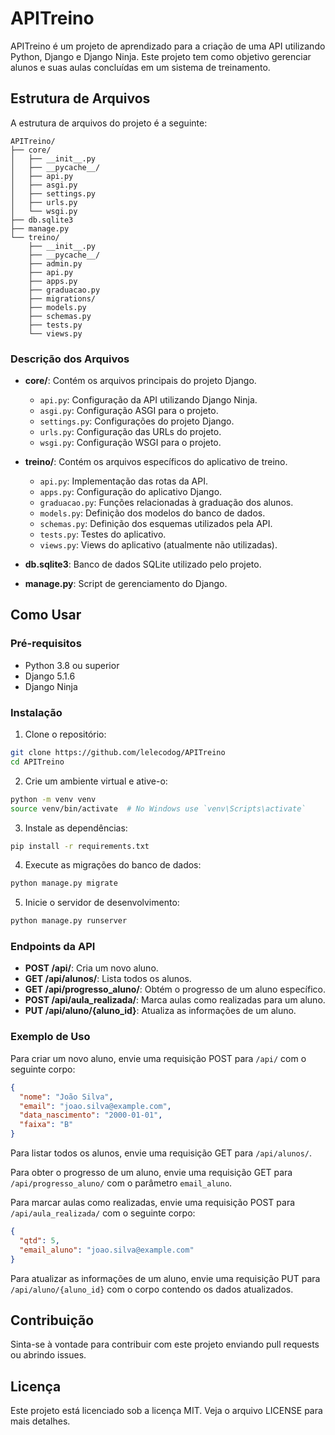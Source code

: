 
# APITreino

APITreino é um projeto de aprendizado para a criação de uma API utilizando Python, Django e Django Ninja. Este projeto tem como objetivo gerenciar alunos e suas aulas concluídas em um sistema de treinamento.

## Estrutura de Arquivos

A estrutura de arquivos do projeto é a seguinte:

```
APITreino/
├── core/
│   ├── __init__.py
│   ├── __pycache__/
│   ├── api.py
│   ├── asgi.py
│   ├── settings.py
│   ├── urls.py
│   └── wsgi.py
├── db.sqlite3
├── manage.py
└── treino/
    ├── __init__.py
    ├── __pycache__/
    ├── admin.py
    ├── api.py
    ├── apps.py
    ├── graduacao.py
    ├── migrations/
    ├── models.py
    ├── schemas.py
    ├── tests.py
    └── views.py
```

### Descrição dos Arquivos

- **core/**: Contém os arquivos principais do projeto Django.
  - `api.py`: Configuração da API utilizando Django Ninja.
  - `asgi.py`: Configuração ASGI para o projeto.
  - `settings.py`: Configurações do projeto Django.
  - `urls.py`: Configuração das URLs do projeto.
  - `wsgi.py`: Configuração WSGI para o projeto.

- **treino/**: Contém os arquivos específicos do aplicativo de treino.
  - `api.py`: Implementação das rotas da API.
  - `apps.py`: Configuração do aplicativo Django.
  - `graduacao.py`: Funções relacionadas à graduação dos alunos.
  - `models.py`: Definição dos modelos do banco de dados.
  - `schemas.py`: Definição dos esquemas utilizados pela API.
  - `tests.py`: Testes do aplicativo.
  - `views.py`: Views do aplicativo (atualmente não utilizadas).

- **db.sqlite3**: Banco de dados SQLite utilizado pelo projeto.
- **manage.py**: Script de gerenciamento do Django.

## Como Usar

### Pré-requisitos

- Python 3.8 ou superior
- Django 5.1.6
- Django Ninja

### Instalação

1. Clone o repositório:

```sh
git clone https://github.com/lelecodog/APITreino
cd APITreino
```

2. Crie um ambiente virtual e ative-o:

```sh
python -m venv venv
source venv/bin/activate  # No Windows use `venv\Scripts\activate`
```

3. Instale as dependências:

```sh
pip install -r requirements.txt
```

4. Execute as migrações do banco de dados:

```sh
python manage.py migrate
```

5. Inicie o servidor de desenvolvimento:

```sh
python manage.py runserver
```

### Endpoints da API

- **POST /api/**: Cria um novo aluno.
- **GET /api/alunos/**: Lista todos os alunos.
- **GET /api/progresso_aluno/**: Obtém o progresso de um aluno específico.
- **POST /api/aula_realizada/**: Marca aulas como realizadas para um aluno.
- **PUT /api/aluno/{aluno_id}**: Atualiza as informações de um aluno.

### Exemplo de Uso

Para criar um novo aluno, envie uma requisição POST para `/api/` com o seguinte corpo:

```json
{
  "nome": "João Silva",
  "email": "joao.silva@example.com",
  "data_nascimento": "2000-01-01",
  "faixa": "B"
}
```

Para listar todos os alunos, envie uma requisição GET para `/api/alunos/`.

Para obter o progresso de um aluno, envie uma requisição GET para `/api/progresso_aluno/` com o parâmetro `email_aluno`.

Para marcar aulas como realizadas, envie uma requisição POST para `/api/aula_realizada/` com o seguinte corpo:

```json
{
  "qtd": 5,
  "email_aluno": "joao.silva@example.com"
}
```

Para atualizar as informações de um aluno, envie uma requisição PUT para `/api/aluno/{aluno_id}` com o corpo contendo os dados atualizados.

## Contribuição

Sinta-se à vontade para contribuir com este projeto enviando pull requests ou abrindo issues.

## Licença

Este projeto está licenciado sob a licença MIT. Veja o arquivo LICENSE para mais detalhes.




